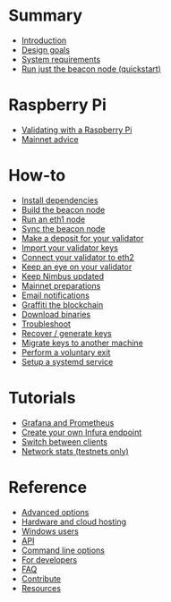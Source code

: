# Summary
- [Introduction](./intro.md)
- [Design goals](./philosophy.md)
- [System requirements](./hardware.md)
- [Run just the beacon node (quickstart)](./quick-start.md)

# Raspberry Pi
- [Validating with a Raspberry Pi](./pi-guide.md)
- [Mainnet advice](./pi-guide-mainnet.md)

# How-to
- [Install dependencies](./install.md)
- [Build the beacon node](./build.md)
- [Run an eth1 node](./eth1.md)
- [Sync the beacon node](./start-syncing.md)
- [Make a deposit for your validator](./deposit.md)
- [Import your validator keys](./keys.md)
- [Connect your validator to eth2](./connect-eth2.md)
- [Keep an eye on your validator](./keep-an-eye.md)
- [Keep Nimbus updated](./keep-updated.md)
- [Mainnet preparations](./preparation.md)
- [Email notifications](./email-notifications.md)
- [Graffiti the blockchain](./graffiti.md)
- [Download binaries](./binaries.md)
- [Troubleshoot](./troubleshooting.md)
- [Recover / generate keys](./more-keys.md)
- [Migrate keys to another machine]()
- [Perform a voluntary exit](./voluntary-exit.md)
- [Setup a systemd service](./beacon-node-systemd.md)

# Tutorials
- [Grafana and Prometheus](./metrics-pretty-pictures.md)
- [Create your own Infura endpoint](./infura-guide.md)
- [Switch between clients]()
- [Network stats (testnets only)](./eth2-stats.md)

# Reference
- [Advanced options]()
- [Hardware and cloud hosting]()
- [Windows users]()
- [API](./api.md)
- [Command line options](./options.md)
- [For developers](./developers.md)
- [FAQ](./faq.md)
- [Contribute](./contribute.md)
- [Resources](./resources.md)
